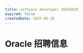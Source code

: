 ```yaml
---
title: software developer 20250628
expired: false
createdDate: 2025-06-30
---
```


# Oracle 招聘信息

<JobPostingTable job-posting-json-path="oracle/data/software-developer-20250628" />